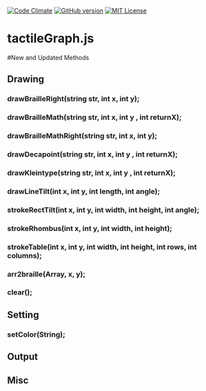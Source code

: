 [![Code Climate](https://codeclimate.com/github/HirotsuguKaga/Braille.js/badges/gpa.svg)](https://codeclimate.com/github/HirotsuguKaga/Braille.js)
[![GitHub version](https://badge.fury.io/gh/HirotsuguKaga%2FtactileGraph.js.svg)](https://badge.fury.io/gh/HirotsuguKaga%2FtactileGraph.js)
[![MIT License](http://img.shields.io/badge/license-MIT-blue.svg?style=flat)](LICENSE)

# tactileGraph.js

#New and Updated Methods
## Drawing
### drawBrailleRight(string str, int x, int y);
### drawBrailleMath(string str, int x, int y , int returnX);
### drawBrailleMathRight(string str, int x, int y);
### drawDecapoint(string str, int x, int y , int returnX);
### drawKleintype(string str, int x, int y , int returnX);
### drawLineTilt(int x, int y, int length, int angle);
### strokeRectTilt(int x, int y, int width, int height, int angle);
### strokeRhombus(int x, int y, int width, int height);
### strokeTable(int x, int y, int width, int height, int rows, int columns);
### arr2braille(Array, x, y);

### clear();
 

## Setting
### setColor(String);
## Output
  
## Misc

